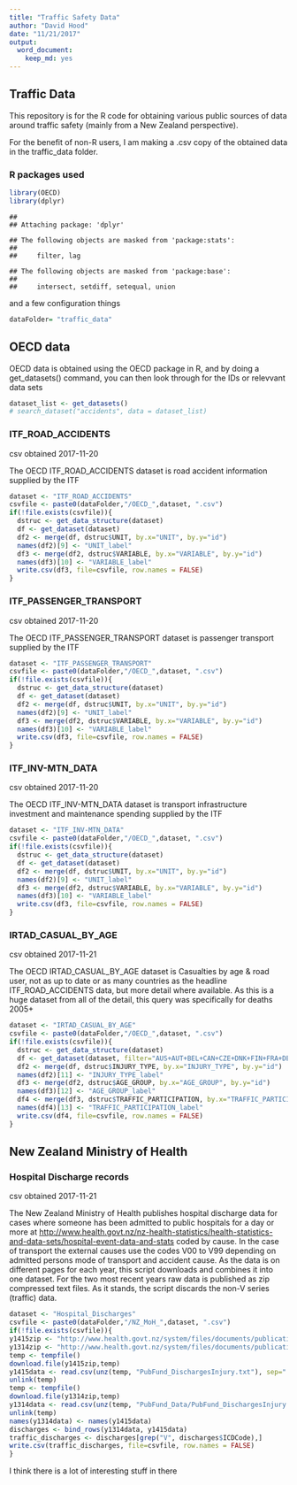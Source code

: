 ```yaml
---
title: "Traffic Safety Data"
author: "David Hood"
date: "11/21/2017"
output: 
  word_document: 
    keep_md: yes
---
```




## Traffic Data

This repository is for the R code for obtaining various public sources of data around traffic safety (mainly from a New Zealand perspective).

For the benefit of non-R users, I am making a .csv copy of the obtained data in the traffic_data folder.

### R packages used


```r
library(OECD)
library(dplyr)
```

```
## 
## Attaching package: 'dplyr'
```

```
## The following objects are masked from 'package:stats':
## 
##     filter, lag
```

```
## The following objects are masked from 'package:base':
## 
##     intersect, setdiff, setequal, union
```

and a few configuration things


```r
dataFolder= "traffic_data"
```


## OECD data

OECD data is obtained using the OECD package in R, and by doing a get_datasets() command, you can then look through for the IDs or relevvant data sets


```r
dataset_list <- get_datasets()
# search_dataset("accidents", data = dataset_list)
```

### ITF_ROAD_ACCIDENTS

csv obtained 2017-11-20

The OECD ITF_ROAD_ACCIDENTS dataset is road accident information supplied by the ITF


```r
dataset <- "ITF_ROAD_ACCIDENTS"
csvfile <- paste0(dataFolder,"/OECD_",dataset, ".csv")
if(!file.exists(csvfile)){
  dstruc <- get_data_structure(dataset)
  df <- get_dataset(dataset)
  df2 <- merge(df, dstruc$UNIT, by.x="UNIT", by.y="id")
  names(df2)[9] <- "UNIT_label"
  df3 <- merge(df2, dstruc$VARIABLE, by.x="VARIABLE", by.y="id")
  names(df3)[10] <- "VARIABLE_label"
  write.csv(df3, file=csvfile, row.names = FALSE)
}
```


### ITF_PASSENGER_TRANSPORT

csv obtained 2017-11-20

The OECD ITF_PASSENGER_TRANSPORT dataset is passenger transport supplied by the ITF


```r
dataset <- "ITF_PASSENGER_TRANSPORT"
csvfile <- paste0(dataFolder,"/OECD_",dataset, ".csv")
if(!file.exists(csvfile)){
  dstruc <- get_data_structure(dataset)
  df <- get_dataset(dataset)
  df2 <- merge(df, dstruc$UNIT, by.x="UNIT", by.y="id")
  names(df2)[9] <- "UNIT_label"
  df3 <- merge(df2, dstruc$VARIABLE, by.x="VARIABLE", by.y="id")
  names(df3)[10] <- "VARIABLE_label"
  write.csv(df3, file=csvfile, row.names = FALSE)
}
```


### ITF_INV-MTN_DATA

csv obtained 2017-11-20

The OECD ITF_INV-MTN_DATA dataset is transport infrastructure investment and maintenance spending supplied by the ITF


```r
dataset <- "ITF_INV-MTN_DATA"
csvfile <- paste0(dataFolder,"/OECD_",dataset, ".csv")
if(!file.exists(csvfile)){
  dstruc <- get_data_structure(dataset)
  df <- get_dataset(dataset)
  df2 <- merge(df, dstruc$UNIT, by.x="UNIT", by.y="id")
  names(df2)[9] <- "UNIT_label"
  df3 <- merge(df2, dstruc$VARIABLE, by.x="VARIABLE", by.y="id")
  names(df3)[10] <- "VARIABLE_label"
  write.csv(df3, file=csvfile, row.names = FALSE)
}
```

### IRTAD_CASUAL_BY_AGE

csv obtained 2017-11-21

The OECD IRTAD_CASUAL_BY_AGE dataset is Casualties by age & road user, not as up to date or as many countries as the headline ITF_ROAD_ACCIDENTS data, but more detail where available. As this is a huge dataset from all of the detail, this query was specifically for deaths 2005+


```r
dataset <- "IRTAD_CASUAL_BY_AGE"
csvfile <- paste0(dataFolder,"/OECD_",dataset, ".csv")
if(!file.exists(csvfile)){
  dstruc <- get_data_structure(dataset)
  df <- get_dataset(dataset, filter="AUS+AUT+BEL+CAN+CZE+DNK+FIN+FRA+DEU+GRC+HUN+ISL+IRL+ISR+ITA+JPN+KOR+LTU+LUX+NLD+NZL+NOR+POL+PRT+SVN+ESP+SWE+CHE+GBR+GB-IRTAD+GBR-NIR+USA+ARG+CHL.740.110+120+130+140+150+190+230+240+250+260+270+280+290+310+370.1010+1050+1030+1040+1060+1100+1110+1120+1140.NUMBER.CORRECTED", start_time = 2005, end_time = 2016, pre_formatted = TRUE)
  df2 <- merge(df, dstruc$INJURY_TYPE, by.x="INJURY_TYPE", by.y="id")
  names(df2)[11] <- "INJURY_TYPE_label"
  df3 <- merge(df2, dstruc$AGE_GROUP, by.x="AGE_GROUP", by.y="id")
  names(df3)[12] <- "AGE_GROUP_label"
  df4 <- merge(df3, dstruc$TRAFFIC_PARTICIPATION, by.x="TRAFFIC_PARTICIPATION", by.y="id")
  names(df4)[13] <- "TRAFFIC_PARTICIPATION_label"
  write.csv(df4, file=csvfile, row.names = FALSE)
}
```

## New Zealand Ministry of Health

### Hospital Discharge records

csv obtained 2017-11-21

The New Zealand Ministry of Health publishes hospital discharge data for cases where someone has been admitted to public hospitals for a day or more at http://www.health.govt.nz/nz-health-statistics/health-statistics-and-data-sets/hospital-event-data-and-stats coded by cause. In the case of transport the external causes use the codes V00 to V99 depending on admitted persons mode of transport and accident cause. As the data is on different pages for each year, this script downloads and combines it into one dataset. For the two most recent years raw data is published as zip compressed text files. As it stands, the script discards the non-V series (traffic) data.


```r
dataset <- "Hospital_Discharges"
csvfile <- paste0(dataFolder,"/NZ_MoH_",dataset, ".csv")
if(!file.exists(csvfile)){
y1415zip <- "http://www.health.govt.nz/system/files/documents/publications/publicly-funded-discharges-2014-15-data.zip"
y1314zip <- "http://www.health.govt.nz/system/files/documents/publications/publicly-funded-discharges-2013-14-data.zip"
temp <- tempfile()
download.file(y1415zip,temp)
y1415data <- read.csv(unz(temp, "PubFund_DischargesInjury.txt"), sep="|", stringsAsFactors = FALSE)
unlink(temp)
temp <- tempfile()
download.file(y1314zip,temp)
y1314data <- read.csv(unz(temp, "PubFund_Data/PubFund_DischargesInjury.txt"), sep="|", stringsAsFactors = FALSE)
unlink(temp)
names(y1314data) <- names(y1415data)
discharges <- bind_rows(y1314data, y1415data)
traffic_discharges <- discharges[grep("V", discharges$ICDCode),]
write.csv(traffic_discharges, file=csvfile, row.names = FALSE)
}
```

I think there is a lot of interesting stuff in there





